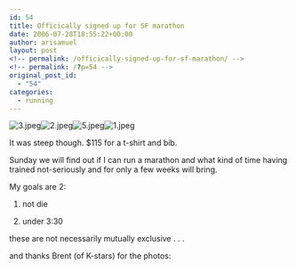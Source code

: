 ```yaml
---
id: 54
title: Officically signed up for SF marathon
date: 2006-07-28T18:55:22+00:00
author: arisamuel
layout: post
<!-- permalink: /officically-signed-up-for-sf-marathon/ -->
<!-- permalink: /?p=54 -->
original_post_id:
  - "54"
categories:
  - running
---
```

<img src="https://i1.wp.com/ariak.files.wordpress.com/2006/07/3.thumbnail.jpeg?resize=128%2C96" alt="3.jpeg" align="top" data-recalc-dims="1" /><img src="https://i1.wp.com/www.diffusionreactor.com/wp-content/uploads/2006/07/2-150x150.jpg?resize=128%2C96" alt="2.jpeg" data-recalc-dims="1" /><img src="https://i0.wp.com/www.diffusionreactor.com/wp-content/uploads/2006/07/5-150x150.jpg?resize=127%2C96" alt="5.jpeg" data-recalc-dims="1" /><img src="https://i0.wp.com/www.diffusionreactor.com/wp-content/uploads/2006/07/1-150x150.jpg?resize=128%2C96" alt="1.jpeg" data-recalc-dims="1" />

It was steep though. $115 for a t-shirt and bib.
  
Sunday we will find out if I can run a marathon and what kind of time having trained not-seriously and for only a few weeks will bring.

My goals are 2:

1. not die

2. under 3:30

these are not necessarily mutually exclusive . . .

and thanks Brent (of K-stars) for the photos: